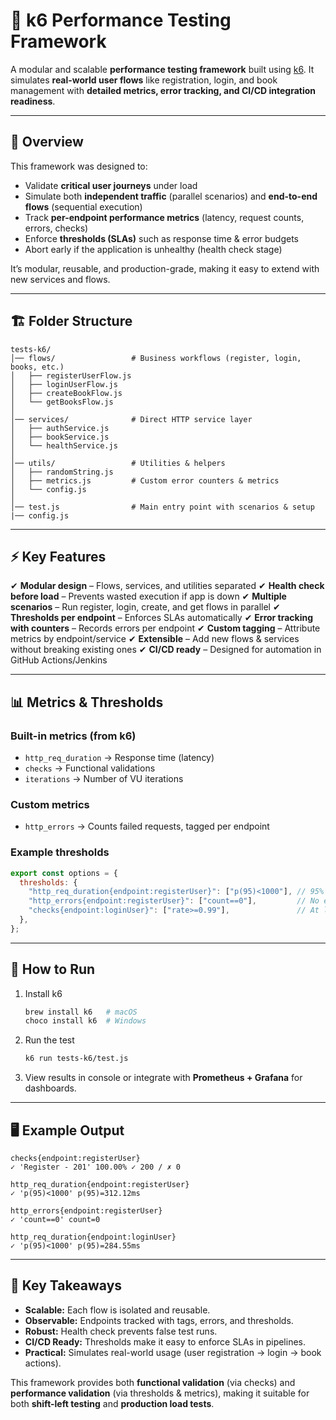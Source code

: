 # 📘 k6 Performance Testing Framework

A modular and scalable **performance testing framework** built using [k6](https://k6.io).
It simulates **real-world user flows** like registration, login, and book management with **detailed metrics, error tracking, and CI/CD integration readiness**.

---

## 📖 Overview

This framework was designed to:

* Validate **critical user journeys** under load
* Simulate both **independent traffic** (parallel scenarios) and **end-to-end flows** (sequential execution)
* Track **per-endpoint performance metrics** (latency, request counts, errors, checks)
* Enforce **thresholds (SLAs)** such as response time & error budgets
* Abort early if the application is unhealthy (health check stage)

It’s modular, reusable, and production-grade, making it easy to extend with new services and flows.

---

## 🏗️ Folder Structure

```
tests-k6/
│── flows/                 # Business workflows (register, login, books, etc.)
│   ├── registerUserFlow.js
│   ├── loginUserFlow.js
│   ├── createBookFlow.js
│   └── getBooksFlow.js
│
│── services/              # Direct HTTP service layer
│   ├── authService.js
│   ├── bookService.js
│   └── healthService.js
│
│── utils/                 # Utilities & helpers
│   ├── randomString.js
│   ├── metrics.js         # Custom error counters & metrics
│   └── config.js
│
│── test.js                # Main entry point with scenarios & setup
|── config.js     
```

---

## ⚡ Key Features

✔ **Modular design** – Flows, services, and utilities separated
✔ **Health check before load** – Prevents wasted execution if app is down
✔ **Multiple scenarios** – Run register, login, create, and get flows in parallel
✔ **Thresholds per endpoint** – Enforces SLAs automatically
✔ **Error tracking with counters** – Records errors per endpoint
✔ **Custom tagging** – Attribute metrics by endpoint/service
✔ **Extensible** – Add new flows & services without breaking existing ones
✔ **CI/CD ready** – Designed for automation in GitHub Actions/Jenkins

---

## 📊 Metrics & Thresholds

### Built-in metrics (from k6)

* `http_req_duration` → Response time (latency)
* `checks` → Functional validations
* `iterations` → Number of VU iterations

### Custom metrics

* `http_errors` → Counts failed requests, tagged per endpoint

### Example thresholds

```js
export const options = {
  thresholds: {
    "http_req_duration{endpoint:registerUser}": ["p(95)<1000"], // 95% < 1s
    "http_errors{endpoint:registerUser}": ["count==0"],         // No errors
    "checks{endpoint:loginUser}": ["rate>=0.99"],               // At least 99% success
  },
};
```

---

## 🚀 How to Run

1. Install k6

   ```sh
   brew install k6   # macOS
   choco install k6  # Windows
   ```

2. Run the test

   ```sh
   k6 run tests-k6/test.js
   ```

3. View results in console or integrate with **Prometheus + Grafana** for dashboards.

---

## 🖥️ Example Output

```
checks{endpoint:registerUser}
✓ 'Register - 201' 100.00% ✓ 200 / ✗ 0

http_req_duration{endpoint:registerUser}
✓ 'p(95)<1000' p(95)=312.12ms

http_errors{endpoint:registerUser}
✓ 'count==0' count=0

http_req_duration{endpoint:loginUser}
✓ 'p(95)<1000' p(95)=284.55ms
```

---

## 🔑 Key Takeaways

* **Scalable:** Each flow is isolated and reusable.
* **Observable:** Endpoints tracked with tags, errors, and thresholds.
* **Robust:** Health check prevents false test runs.
* **CI/CD Ready:** Thresholds make it easy to enforce SLAs in pipelines.
* **Practical:** Simulates real-world usage (user registration → login → book actions).

This framework provides both **functional validation** (via checks) and **performance validation** (via thresholds & metrics), making it suitable for both **shift-left testing** and **production load tests**.
